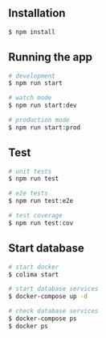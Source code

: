 ## Installation

```bash
$ npm install
```

## Running the app

```bash
# development
$ npm run start

# watch mode
$ npm run start:dev

# production mode
$ npm run start:prod
```

## Test

```bash
# unit tests
$ npm run test

# e2e tests
$ npm run test:e2e

# test coverage
$ npm run test:cov
```

## Start database
```bash
# start docker
$ colima start

# start database services
$ docker-compose up -d

# check database services
$ docker-compose ps
$ docker ps
```
